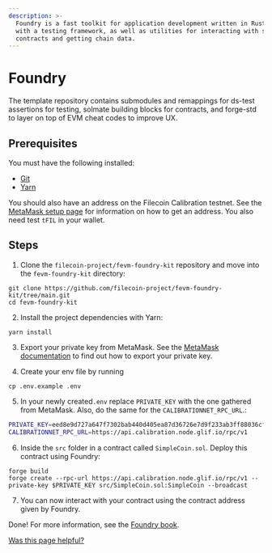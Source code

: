 ```yaml
---
description: >-
  Foundry is a fast toolkit for application development written in Rust equipped
  with a testing framework, as well as utilities for interacting with smart
  contracts and getting chain data.
---
```


# Foundry

The template repository contains submodules and remappings for ds-test assertions for testing, solmate building blocks for contracts, and forge-std to layer on top of EVM cheat codes to improve UX.

## Prerequisites

You must have the following installed:

- [Git](https://git-scm.com/)
- [Yarn](https://yarnpkg.com/)

You should also have an address on the Filecoin Calibration testnet. See the [MetaMask setup page](../../basics/assets/metamask-setup.md) for information on how to get an address. You also need test `tFIL` in your wallet.

## Steps

1. Clone the `filecoin-project/fevm-foundry-kit` repository and move into the `fevm-foundry-kit` directory:

```
git clone https://github.com/filecoin-project/fevm-foundry-kit/tree/main.git
cd fevm-foundry-kit
```

2. Install the project dependencies with Yarn:

```
yarn install
```

3. Export your private key from MetaMask. See the [MetaMask documentation](https://support.metamask.io/hc/en-us/articles/360015289632-How-to-export-an-account-s-private-key) to find out how to export your private key.

4. Create your env file by running

```
cp .env.example .env
```

5. In your newly created`.env` replace `PRIVATE_KEY` with the one gathered from MetaMask. Also, do the same for the `CALIBRATIONNET_RPC_URL`.:

```bash
PRIVATE_KEY=eed8e9d727a647f7302bab440d405ea87d36726e7d9f233ab3ff88036cfbce9c
CALIBRATIONNET_RPC_URL=https://api.calibration.node.glif.io/rpc/v1
```

6. Inside the `src` folder in a contract called `SimpleCoin.sol`. Deploy this contract using Foundry:

```shell
forge build
forge create --rpc-url https://api.calibration.node.glif.io/rpc/v1 --private-key $PRIVATE_KEY src/SimpleCoin.sol:SimpleCoin --broadcast
```

7. You can now interact with your contract using the contract address given by Foundry.

Done! For more information, see the [Foundry book](https://book.getfoundry.sh/).

[Was this page helpful?](https://airtable.com/apppq4inOe4gmSSlk/pagoZHC2i1iqgphgl/form?prefill_Page+URL=https://docs.filecoin.io/smart-contracts/developing-contracts/foundry)
